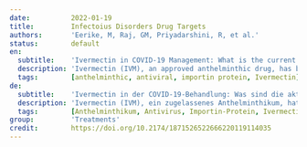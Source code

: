 ```yaml
---
date:          2022-01-19
title:         Infectoius Disorders Drug Targets
authors:       'Eerike, M, Raj, GM, Priyadarshini, R, et al.'
status:        default
en:
  subtitle:    'Ivermectin in COVID-19 Management: What is the current evidence?'
  description: 'Ivermectin (IVM), an approved anthelminthic drug, has been reported to have antiviral, antibacterial, and anticancer activities. Antiviral activity is due to the inhibition of nuclear cargo importin (IMP) protein. The anti-SARS CoV-2 activity through in vitro study was first reported by an Australian team. Later, many studies were conducted, and most of the study results were available as non-peer reviewed preprints. In this narrative review, literature on the clinical studies conducted with ivermectin from published articles, preprints, and unpublished evidence are collected till 13th June 2021 and they are discussed based on the severity of COVID-19 disease. Out of the 23 peer-reviewed published articles, 13 studies were randomized controlled trials and the remaining were either prospective interventional, prospective observational, retrospective cohort, cross-sectional, or case series type of studies; additionally, there were 10 randomized controlled trials available as preprints. In most of the studies, ivermectin was used in combination with doxycycline, azithromycin or other drugs. Some of the studies suggested either higher dose and/ or increased duration of ivermectin use to achieve favorable effects. In this review, articles on the prophylactic role of ivermectin in COVID-19 are also discussed - wherein the results are more promising. Despite accumulating evidence suggest the possible use of ivermectin, the final call to incorporate ivermectin in the management of COVID-19 is still inconclusive. '
  tags:        [anthelminthic, antiviral, importin protein, Ivermectin]
de:
  subtitle:    'Ivermectin in der COVID-19-Behandlung: Was sind die aktuellen Erkenntnisse?'
  description: 'Ivermectin (IVM), ein zugelassenes Anthelminthikum, hat Berichten zufolge eine antivirale, antibakterielle und krebsbekämpfende Wirkung. Die antivirale Aktivität ist auf die Hemmung des Kern-Cargo-Importin (IMP)-Proteins zurückzuführen. Die Anti-SARS CoV-2-Aktivität wurde erstmals von einem australischen Team in einer In-vitro-Studie nachgewiesen. Später wurden viele Studien durchgeführt, und die meisten Studienergebnisse waren als nicht von Fachleuten überprüfte Vorabdrucke verfügbar. In dieser narrativen Übersichtsarbeit wird die Literatur zu den mit Ivermectin durchgeführten klinischen Studien aus veröffentlichten Artikeln, Preprints und unveröffentlichten Belegen bis zum 13. Juni 2021 gesammelt und anhand des Schweregrads der COVID-19-Krankheit diskutiert. Von den 23 veröffentlichten und von Experten begutachteten Artikeln waren 13 Studien randomisierte kontrollierte Studien, die übrigen waren entweder prospektive Interventions-, prospektive Beobachtungs-, retrospektive Kohorten-, Querschnitts- oder Fallserienstudien; zusätzlich gab es 10 randomisierte kontrollierte Studien, die als Preprints vorlagen. In den meisten Studien wurde Ivermectin in Kombination mit Doxycyclin, Azithromycin oder anderen Medikamenten eingesetzt. Einige der Studien schlugen entweder eine höhere Dosis und/oder eine längere Dauer der Ivermectin-Anwendung vor, um günstige Auswirkungen zu erzielen. In dieser Übersicht werden auch Artikel über die prophylaktische Rolle von Ivermectin bei COVID-19 erörtert, wobei die Ergebnisse vielversprechender sind. Trotz der sich häufenden Belege für den möglichen Einsatz von Ivermectin ist die endgültige Entscheidung, Ivermectin in die Behandlung von COVID-19 einzubeziehen, noch nicht endgültig gefallen.' 
  tags:        [Anthelminthikum, Antivirus, Importin-Protein, Ivermectin]
group:         'Treatments'
credit:        https://doi.org/10.2174/1871526522666220119114035
---
```

